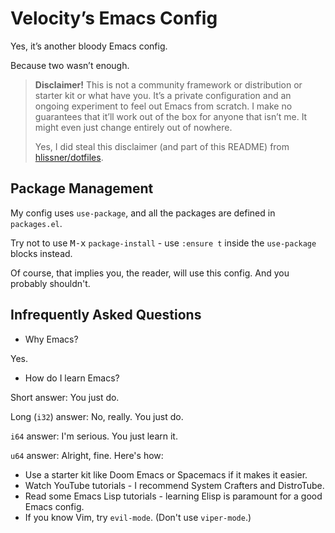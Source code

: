 # Velocity’s Emacs Config

Yes, it’s another bloody Emacs config.

Because two wasn’t enough.

> **Disclaimer!** This is not a community framework or distribution or starter kit or what have you. It’s a private configuration and an ongoing experiment to feel out Emacs from scratch. I make no guarantees that it’ll work out of the box for anyone that isn’t me. It might even just change entirely out of nowhere.
>
> Yes, I did steal this disclaimer (and part of this README) from [hlissner/dotfiles](https://github.com/hlissner/dotfiles).

## Package Management

My config uses `use-package`, and all the packages are defined in `packages.el`.

Try not to use <kbd>M-x</kbd> `package-install` - use `:ensure t` inside the `use-package` blocks instead.

Of course, that implies you, the reader, will use this config. And you probably shouldn't.

## Infrequently Asked Questions

* Why Emacs?

Yes.

* How do I learn Emacs?

Short answer: You just do.

Long (`i32`) answer: No, really. You just do.

`i64` answer: I'm serious. You just learn it.

`u64` answer: Alright, fine. Here's how:

  + Use a starter kit like Doom Emacs or Spacemacs if it makes it easier.
  + Watch YouTube tutorials - I recommend System Crafters and DistroTube.
  + Read some Emacs Lisp tutorials - learning Elisp is paramount for a good Emacs config.
  + If you know Vim, try `evil-mode`. (Don't use `viper-mode`.)
